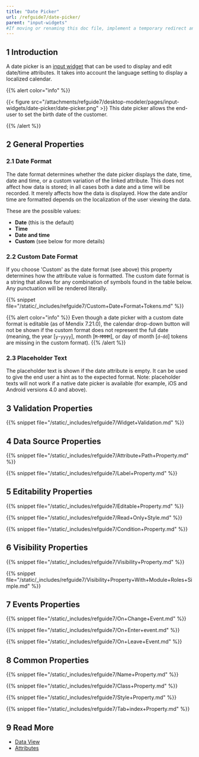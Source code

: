 ```yaml
---
title: "Date Picker"
url: /refguide7/date-picker/
parent: "input-widgets"
#If moving or renaming this doc file, implement a temporary redirect and let the respective team know they should update the URL in the product. See Mapping to Products for more details.
---
```


## 1 Introduction

A date picker is an [input widget](/refguide7/input-widgets/) that can be used to display and edit date/time attributes. It takes into account the language setting to display a localized calendar.

{{% alert color="info" %}}

{{< figure src="/attachments/refguide7/desktop-modeler/pages/input-widgets/date-picker/date-picker.png" >}}
This date picker allows the end-user to set the birth date of the customer.

{{% /alert %}}

## 2 General Properties

### 2.1 Date Format

The date format determines whether the date picker displays the date, time, date and time, or a custom variation of the linked attribute. This does not affect how data is stored; in all cases both a date and a time will be recorded. It merely affects how the data is displayed. How the date and/or time are formatted depends on the localization of the user viewing the data.

These are the possible values:

* **Date** (this is the default)
* **Time**
* **Date and time**
* **Custom** (see below for more details)

### 2.2 Custom Date Format

If you choose 'Custom' as the date format (see above) this property determines how the attribute value is formatted. The custom date format is a string that allows for any combination of symbols found in the table below. Any punctuation will be rendered literally.

{{% snippet file="/static/_includes/refguide7/Custom+Date+Format+Tokens.md" %}}

{{% alert color="info" %}}
Even though a date picker with a custom date format is editable (as of Mendix 7.21.0), the calendar drop-down button will not be shown if the custom format does not represent the full date (meaning, the year [`y`-`yyyy`], month [`M`-`MMMM`], or day of month [`d`-`dd`] tokens are missing in the custom format).
{{% /alert %}}

### 2.3 Placeholder Text

The placeholder text is shown if the date attribute is empty. It can be used to give the end user a hint as to the expected format. Note: placeholder texts will not work if a native date picker is available (for example, iOS and Android versions 4.0 and above).

## 3 Validation Properties

{{% snippet file="/static/_includes/refguide7/Widget+Validation.md" %}}

## 4 Data Source Properties

{{% snippet file="/static/_includes/refguide7/Attribute+Path+Property.md" %}}

{{% snippet file="/static/_includes/refguide7/Label+Property.md" %}}

## 5 Editability Properties

{{% snippet file="/static/_includes/refguide7/Editable+Property.md" %}}

{{% snippet file="/static/_includes/refguide7/Read+Only+Style.md" %}}

{{% snippet file="/static/_includes/refguide7/Condition+Property.md" %}}

## 6 Visibility Properties

{{% snippet file="/static/_includes/refguide7/Visibility+Property.md" %}}

{{% snippet file="/static/_includes/refguide7/Visibility+Property+With+Module+Roles+Simple.md" %}}

## 7 Events Properties

{{% snippet file="/static/_includes/refguide7/On+Change+Event.md" %}}

{{% snippet file="/static/_includes/refguide7/On+Enter+event.md" %}}

{{% snippet file="/static/_includes/refguide7/On+Leave+Event.md" %}}

## 8 Common Properties

{{% snippet file="/static/_includes/refguide7/Name+Property.md" %}}

{{% snippet file="/static/_includes/refguide7/Class+Property.md" %}}

{{% snippet file="/static/_includes/refguide7/Style+Property.md" %}}

{{% snippet file="/static/_includes/refguide7/Tab+index+Property.md" %}}

## 9 Read More

*   [Data View](/refguide7/data-view/)
*   [Attributes](/refguide7/attributes/)

